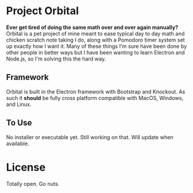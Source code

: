 # Project Orbital

**Ever get tired of doing the same math over and over again manually?**
Orbital is a pet project of mine meant to ease typical day to day math and chicken scratch note taking I do, along with a Pomodoro timer system set up exactly how I want it. Many of these things I'm sure have been done by other people in better ways but I have been wanting to learn Electron and Node.js, so I'm solving this the hard way.


## Framework
Orbital is built in the Electron framework with Bootstrap and Knockout. As such it **should** be fully cross platform compatible with MacOS, Windows, and Linux.

## To Use
No installer or executable yet. Still working on that. Will update when available.

# License
Totally open. Go nuts.
